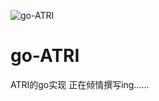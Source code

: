 ![go-ATRI](https://socialify.git.ci/Kyomotoi/go-ATRI/image?description=1&descriptionEditable=A%20project%20for%20ATRI%2C%20Usage%20go-CQHTTP%20.&font=Inter&language=1&logo=https%3A%2F%2Fi.loli.net%2F2020%2F11%2F12%2FYcINCkyp8vK2inD.png&owner=1&pattern=Circuit%20Board)

# go-ATRI
ATRI的go实现
正在倾情撰写ing......
